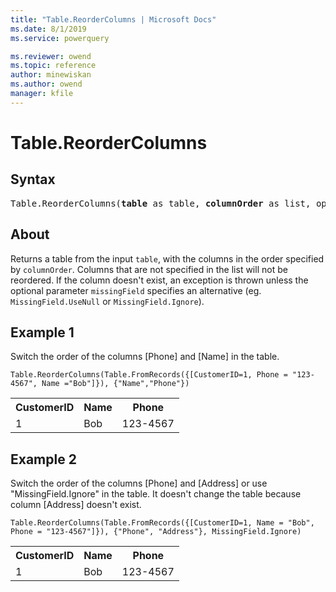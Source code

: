 ```yaml
---
title: "Table.ReorderColumns | Microsoft Docs"
ms.date: 8/1/2019
ms.service: powerquery

ms.reviewer: owend
ms.topic: reference
author: minewiskan
ms.author: owend
manager: kfile
---
```

# Table.ReorderColumns

## Syntax

<pre>
Table.ReorderColumns(<b>table</b> as table, <b>columnOrder</b> as list, optional <b>missingField</b> as nullable number) as table
</pre> 
  
## About  
Returns a table from the input `table`, with the columns in the order specified by `columnOrder`. Columns that are not specified in the list will not be reordered. If the column doesn't exist, an exception is thrown unless the optional parameter `missingField` specifies an alternative (eg. `MissingField.UseNull` or `MissingField.Ignore`).

## Example 1
Switch the order of the columns [Phone] and [Name] in the table.

```powerquery-m
Table.ReorderColumns(Table.FromRecords({[CustomerID=1, Phone = "123-4567", Name ="Bob"]}), {"Name","Phone"})
```

<table> <tr> <th>CustomerID</th> <th>Name</th> <th>Phone</th> </tr> <tr> <td>1</td> <td>Bob</td> <td>123-4567</td> </tr> </table>

## Example 2
Switch the order of the columns [Phone] and [Address] or use "MissingField.Ignore" in the table. It doesn't change the table because column [Address] doesn't exist.

```powerquery-m
Table.ReorderColumns(Table.FromRecords({[CustomerID=1, Name = "Bob", Phone = "123-4567"]}), {"Phone", "Address"}, MissingField.Ignore)
```

<table> <tr> <th>CustomerID</th> <th>Name</th> <th>Phone</th> </tr> <tr> <td>1</td> <td>Bob</td> <td>123-4567</td> </tr> </table>
